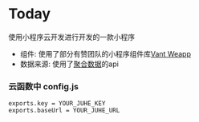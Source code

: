 # Today

使用小程序云开发进行开发的一款小程序

- 组件: 使用了部分有赞团队的小程序组件库[Vant Weapp](https://youzan.github.io/vant-weapp/#/intro)
- 数据来源: 使用了[聚合数据](https://www.juhe.cn/)的api

### 云函数中 config.js 

```
exports.key = YOUR_JUHE_KEY
exports.baseUrl = YOUR_JUHE_URL
```

